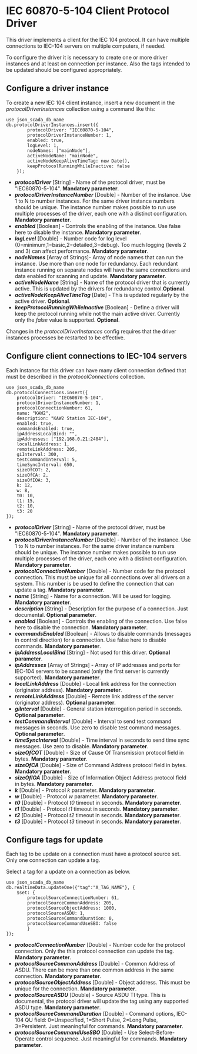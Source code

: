 # IEC 60870-5-104 Client Protocol Driver

This driver implements a client for the IEC 104 protocol. It can have multiple connections to IEC-104 servers on multiple computers, if needed.

To configure the driver it is necessary to create one or more driver instances and at least on connection per instance. Also the tags intended to be updated should be configured appropriately.

##  Configure a driver instance

To create a new IEC 104 client instance, insert a new document in the _protocolDriverInstances_ collection using a command like this:

    use json_scada_db_name
    db.protocolDriverInstances.insert({
            protocolDriver: "IEC60870-5-104",
            protocolDriverInstanceNumber: 1,
            enabled: true,
            logLevel: 1,
            nodeNames: ["mainNode"], 
            activeNodeName: "mainNode",
            activeNodeKeepAliveTimeTag: new Date(),
            keepProtocolRunningWhileInactive: false
        });

* _**protocolDriver**_ [String] - Name of the protocol driver, must be  "IEC60870-5-104". **Mandatory parameter**.
* _**protocolDriverInstanceNumber**_ [Double] - Number of the instance. Use 1 to N to number instances. For the same driver instance numbers should be unique. The instance number makes possible to run use multiple processes of the driver, each one with a distinct configuration. **Mandatory parameter**.
* _**enabled**_ [Boolean] - Controls the enabling of the instance. Use false here to disable the instance. **Mandatory parameter**.
* _**logLevel**_ [Double] - Number code for log level (0=minimum,1=basic,2=detailed,3=debug). Too much logging (levels 2 and 3) can affect performance. **Mandatory parameter**.
* _**nodeNames**_ [Array of Strings]- Array of node names that can run the instance. Use more than one node for redundancy. Each redundant instance running on separate nodes will have the same connections and data enabled for scanning and update. **Mandatory parameter**.
* _**activeNodeName**_ [String] - Name of the protocol driver that is currently active. This is updated by the drivers for redundancy control.**Optional**.
* _**activeNodeKeepAliveTimeTag**_ [Date] - This is updated regularly  by the active driver. **Optional**.
* _**keepProtocolRunningWhileInactive**_ [Boolean] - Define a driver will keep the protocol running while not the main active driver. Currently only the _false_ value is supported. **Optional**.

Changes in the _protocolDriverInstances_ config requires that the driver instances processes be restarted to be effective.

## Configure client connections to IEC-104 servers

Each instance for this driver can have many client connection defined that must be described in the _protocolConnections_ collection.

    use json_scada_db_name
    db.protocolConnections.insert({
        protocolDriver: "IEC60870-5-104",
        protocolDriverInstanceNumber: 1,
        protocolConnectionNumber: 61,
        name: "KAW2",
        description: "KAW2 Station IEC-104",
        enabled: true,
        commandsEnabled: true,
        ipAddressLocalBind: "", 
        ipAddresses: ["192.168.0.21:2404"],
        localLinkAddress: 1,
        remoteLinkAddress: 205,
        giInterval: 300,
        testCommandInterval: 5,
        timeSyncInterval: 650,
        sizeOfCOT: 2,
        sizeOfCA: 2,
        sizeOfIOA: 3,
        k: 12,
        w: 8,
        t0: 10,
        t1: 15,
        t2: 10,
        t3: 20
    });

* _**protocolDriver**_ [String] - Name of the protocol driver, must be  "IEC60870-5-104". **Mandatory parameter**.
* _**protocolDriverInstanceNumber**_ [Double] - Number of the instance. Use 1 to N to number instances. For the same driver instance numbers should be unique. The instance number makes possible to run use multiple processes of the driver, each one with a distinct configuration. **Mandatory parameter**.
* _**protocolConnectionNumber**_ [Double] - Number code for the protocol connection. This must be unique for all connections over all drivers on a system. This number is be used to define the connection that can update a tag. **Mandatory parameter**.
* _**name**_ [String] - Name for a connection. Will be used for logging. **Mandatory parameter**.
* _**description**_ [String] - Description for the purpose of a connection. Just documental. **Optional parameter**.
* _**enabled**_ [Boolean] - Controls the enabling of the connection. Use false here to disable the connection. **Mandatory parameter**.
* _**commandsEnabled**_ [Boolean] - Allows to disable commands (messages in control direction) for a connection. Use false here to disable commands. **Mandatory parameter**.
* _**ipAddressLocalBind**_ [String] - Not used for this driver. **Optional parameter**.
* _**ipAddresses**_ [Array of Strings] - Array of IP addresses and ports for IEC-104 servers to be scanned (only the first server is currently supported). **Mandatory parameter**.
* _**localLinkAddress**_ [Double] - Local link address for the connection (originator address). **Mandatory parameter**.
* _**remoteLinkAddress**_ [Double] - Remote link address of the server (originator address). **Optional parameter**.
* _**giInterval**_ [Double] - General station interrogation period in seconds. **Optional parameter**.
* _**testCommandInterval**_ [Double] - Interval to send test command messages in seconds. Use zero to disable test command messages. **Optional parameter**.
* _**timeSyncInterval**_ [Double] - Time interval in seconds to send time sync messages. Use zero to disable. **Mandatory parameter**.
* _**sizeOfCOT**_ [Double] - Size of Cause Of Transmission protocol field in bytes. **Mandatory parameter**.
* _**sizeOfCA**_ [Double] - Size of Command Address protocol field in bytes. **Mandatory parameter**.
* _**sizeOfIOA**_ [Double] - Size of Information Object Address protocol field in bytes. **Mandatory parameter**.
* _**k**_ [Double] - Protocol _k_ parameter. **Mandatory parameter**.
* _**w**_ [Double] - Protocol _w_ parameter. **Mandatory parameter**.
* _**t0**_ [Double] - Protocol _t0_ timeout in seconds. **Mandatory parameter**.
* _**t1**_ [Double] - Protocol _t1_ timeout in seconds. **Mandatory parameter**.
* _**t2**_ [Double] - Protocol _t2_ timeout in seconds. **Mandatory parameter**.
* _**t3**_ [Double] - Protocol _t3_ timeout in seconds. **Mandatory parameter**.

## Configure tags for update

Each tag to be update on a connection must have a protocol source set. 
Only one connection can update a tag.

Select a tag for a update on a connection as below.

    use json_scada_db_name
    db.realtimeData.updateOne({"tag":"A_TAG_NAME"}, {
        $set: {
            protocolSourceConnectionNumber: 61,
            protocolSourceCommonAddress: 205,
            protocolSourceObjectAddress: 1000,
            protocolSourceASDU: 1,
            protocolSourceCommandDuration: 0,
            protocolSourceCommandUseSBO: false
            }
    });

* _**protocolConnectionNumber**_ [Double] - Number code for the protocol connection. Only the this protocol connection can update the tag. **Mandatory parameter**.
* _**protocolSourceCommonAddress**_ [Double] - Common Address of ASDU. There can be more than one common address in the same connection. **Mandatory parameter**.
* _**protocolSourceObjectAddress**_ [Double] - Object address. This must be unique for the connection. **Mandatory parameter**.
* _**protocolSourceASDU**_ [Double] - Source ASDU TI type. This is documental, the protocol driver will update the tag using any supported ASDU type. **Mandatory parameter**.
* _**protocolSourceCommandDuration**_ [Double] - Command options, IEC-104 QU field: 0=Unspecified, 1=Short Pulse, 2=Long Pulse, 3=Persistent. Just meaningful for commands. **Mandatory parameter**.
* _**protocolSourceCommandUseSBO**_ [Double] - Use Select-Before-Operate control sequence. Just meaningful for commands. **Mandatory parameter**.
